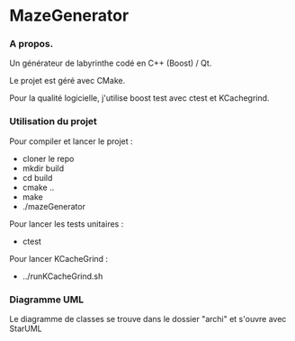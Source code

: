 # MazeGenerator

<h3>A propos.</h3>
Un générateur de labyrinthe codé en C++ (Boost) / Qt.

Le projet est géré avec CMake.

Pour la qualité logicielle, j'utilise boost test avec ctest et KCachegrind.


<h3>Utilisation du projet</h3>

Pour compiler et lancer le projet : 
- cloner le repo
- mkdir build
- cd build
- cmake ..
- make
- ./mazeGenerator

Pour lancer les tests unitaires :
- ctest

Pour lancer KCacheGrind :
- ../runKCacheGrind.sh

<h3>Diagramme UML</h3>

Le diagramme de classes se trouve dans le dossier "archi" et s'ouvre avec StarUML